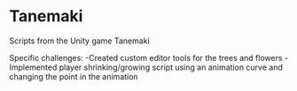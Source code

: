 # Tanemaki
Scripts from the Unity game Tanemaki

Specific challenges:
-Created custom editor tools for the trees and flowers
-Implemented player shrinking/growing script using an animation curve and changing the point in the animation
